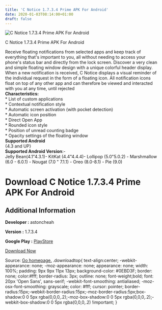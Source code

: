 ```yaml
---
title: 'C Notice 1.7.3.4 Prime APK For Android'
date: 2020-01-03T08:14:00+01:00
draft: false
---
```


![C Notice 1.7.3.4 Prime APK For Android](https://i1.wp.com/apkhome.net/wp-content/uploads/2020/01/C-Notice-1.7.3.4-Prime.png "C Notice 1.7.3.4 Prime APK For Android")

  

C Notice 1.7.3.4 Prime APK For Android

Receive floating notifications from selected apps and keep track of everything that's important to you, all without needing to access your phone's status bar and directly from the lock screen. Discover a very clean and simple floating window design with a unique colorful header display. When a new notification is received, C Notice displays a visual reminder of the individual request in the form of a floating icon. All notification icons float on top of any other app and can therefore be viewed and interacted with you at any time, until rejected  
**Characteristics:**  
\* List of custom applications  
\* Contextual notification style  
\* Automatic screen activation (with pocket detection)  
\* Automatic icon position  
\* Direct Open App  
\* Rounded icon style  
\* Position of unread counting badge  
\* Opacity settings of the floating window  
**Supported Android**  
{4.3 and UP}  
**Supported Android Version**:-  
Jelly Bean(4.1"4.3.1)- KitKat (4.4"4.4.4)- Lollipop (5.0"5.0.2) - Marshmallow (6.0 - 6.0.1) - Nougat (7.0 " 7.1.1) - Oreo (8.0-8.1) - Pie (9.0)

Download C Notice 1.7.3.4 Prime APK For Android
===============================================

Additional Information
----------------------

**Developer :** astoncheah

**Version :** 1.7.3.4

**Google Play :** [PlayStore](https://play.google.com/store/apps/details?id=com.ccs.notice)

  

[Download Now](https://store4app.co/post/c-notice-1-7-3-4-prime-apk-for-android_1578035255)

  
Source: [Go homepage.](https://store4app.co/post/c-notice-1-7-3-4-prime-apk-for-android_1578035255) .downloadtop{ text-align:center; -webkit-appearance: none; -moz-appearance: none; appearance: none; width: 100%; padding: 9px 9px 11px 13px; background-color: #0EBD3F; border: none; color:#fff; border-radius: 3px; outline: none; font-weight;bold; font: 20px 'Open Sans', sans-serif; -webkit-font-smoothing: antialiased; -moz-osx-font-smoothing: grayscale; color: #fff; cursor: pointer; border-radius:15px;-webkit-border-radius:15px;-moz-border-radius:5px;box-shadow:0 0 5px rgba(0,0,0,.2);-moz-box-shadow:0 0 5px rgba(0,0,0,.2);-webkit-box-shadow:0 0 5px rgba(0,0,0,.2) !important; }